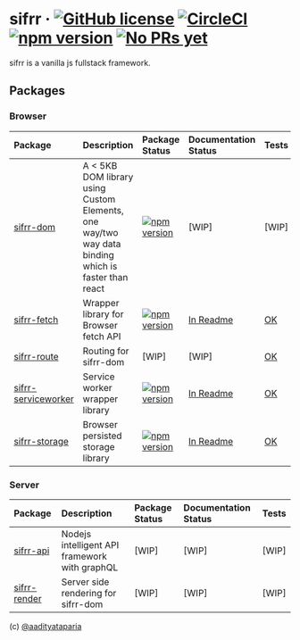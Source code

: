 # sifrr &middot; [![GitHub license](https://img.shields.io/badge/license-MIT-blue.svg)](https://github.com/sifrr/sifrr/blob/master/LICENSE) [![CircleCI](https://circleci.com/gh/sifrr/sifrr.svg?style=shield)](https://circleci.com/gh/sifrr/sifrr) [![npm version](https://img.shields.io/npm/v/@sifrr/dom.svg)](https://www.npmjs.com/package/@sifrr/dom) [![No PRs yet](https://img.shields.io/badge/PRs-Not%20yet-red.svg)]()

sifrr is a vanilla js fullstack framework.

## Packages
### Browser
| Package | Description | Package Status | Documentation Status | Tests |
|:-------------|:-------------|:-------------|:----------|:------|
| [sifrr-dom](./packages/browser/sifrr-dom) | A < 5KB DOM library using Custom Elements, one way/two way data binding which is faster than react | [![npm version](https://img.shields.io/npm/v/@sifrr/dom.svg)](https://www.npmjs.com/package/@sifrr/dom) | [WIP] | [WIP] |
| [sifrr-fetch](./packages/browser/sifrr-fetch) | Wrapper library for Browser fetch API | [![npm version](https://img.shields.io/npm/v/@sifrr/fetch.svg)](https://www.npmjs.com/package/@sifrr/fetch) | [In Readme](./packages/browser/sifrr-fetch) | [OK](./packages/browser/sifrr-fetch/test) |
| [sifrr-route](./packages/browser/sifrr-route) | Routing for sifrr-dom | [WIP] | [WIP] | [OK](./packages/browser/sifrr-route/test) |
| [sifrr-serviceworker](./packages/browser/sifrr-serviceworker) | Service worker wrapper library | [![npm version](https://img.shields.io/npm/v/@sifrr/serviceworker.svg)](https://www.npmjs.com/package/@sifrr/serviceworker) | [In Readme](./packages/browser/sifrr-serviceworker) | [OK](./packages/browser/sifrr-serviceworker/test) |
| [sifrr-storage](./packages/browser/sifrr-storage) | Browser persisted storage library | [![npm version](https://img.shields.io/npm/v/@sifrr/storage.svg)](https://www.npmjs.com/package/@sifrr/storage) | [In Readme](./packages/browser/sifrr-storage) | [OK](./packages/browser/sifrr-storage/test) |

### Server
| Package | Description | Package Status | Documentation Status | Tests |
|:-------------|:-------------|:-------------|:-----------|:---------:
| [sifrr-api](./packages/server/sifrr-api) | Nodejs intelligent API framework with graphQL | [WIP] | [WIP] | [WIP] |
| [sifrr-render](./packages/server/sifrr-render) | Server side rendering for sifrr-dom | [WIP] | [WIP] | [WIP] |


(c) [@aadityataparia](https://github.com/aadityataparia)
